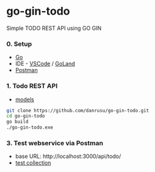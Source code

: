 # go-gin-todo

Simple TODO REST API using GO GIN 

### 0. Setup
 - [Go](https://golang.org/dl/)
 - IDE - [VSCode](https://code.visualstudio.com/download) / [GoLand](https://www.jetbrains.com/go/download)
 - [Postman](https://www.postman.com/downloads/)

### 1. Todo REST API  
 - [models](./webservice/models) 

```bash
git clone https://github.com/danrusu/go-gin-todo.git
cd go-gin-todo
go build
./go-gin-todo.exe
```

### 3. Test webservice via Postman
 - base URL: http://localhost:3000/api/todo/
 - [test collection](GO_GIN_TODO.postman_collection.json)
